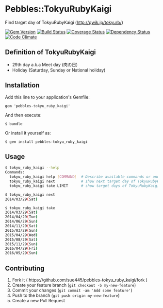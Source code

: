 # Pebbles::TokyuRubyKaigi

Find target day of TokyuRubyKaigi (http://qwik.jp/tokyurb/)

[![Gem Version](https://badge.fury.io/rb/pebbles-tokyu_ruby_kaigi.png)](http://badge.fury.io/rb/pebbles-tokyu_ruby_kaigi)
[![Build Status](https://travis-ci.org/sue445/pebbles-tokyu_ruby_kaigi.png)](https://travis-ci.org/sue445/pebbles-tokyu_ruby_kaigi)
[![Coverage Status](https://coveralls.io/repos/sue445/pebbles-tokyu_ruby_kaigi/badge.png)](https://coveralls.io/r/sue445/pebbles-tokyu_ruby_kaigi)
[![Dependency Status](https://gemnasium.com/sue445/pebbles-tokyu_ruby_kaigi.png)](https://gemnasium.com/sue445/pebbles-tokyu_ruby_kaigi)
[![Code Climate](https://codeclimate.com/github/sue445/pebbles-tokyu_ruby_kaigi.png)](https://codeclimate.com/github/sue445/pebbles-tokyu_ruby_kaigi)

## Definition of TokyuRubyKaigi

* 29th day a.k.a Meet day (肉の日)
* Holiday (Saturday, Sunday or National holiday)

## Installation

Add this line to your application's Gemfile:

    gem 'pebbles-tokyu_ruby_kaigi'

And then execute:

    $ bundle

Or install it yourself as:

    $ gem install pebbles-tokyu_ruby_kaigi

## Usage

```sh
$ tokyu_ruby_kaigi --help
Commands:
  tokyu_ruby_kaigi help [COMMAND]  # Describe available commands or one specific command
  tokyu_ruby_kaigi next            # show next target day of TokyuRubyKaigi
  tokyu_ruby_kaigi take LIMIT      # show target days of TokyuRubyKaigi (default 10 days)

$ tokyu_ruby_kaigi next
2014/03/29(Sat)

$ tokyu_ruby_kaigi take
2014/03/29(Sat)
2014/04/29(Tue)
2014/06/29(Sun)
2014/11/29(Sat)
2015/03/29(Sun)
2015/04/29(Wed)
2015/08/29(Sat)
2015/11/29(Sun)
2016/04/29(Fri)
2016/05/29(Sun)
```

## Contributing

1. Fork it ( https://github.com/sue445/pebbles-tokyu_ruby_kaigi/fork )
2. Create your feature branch (`git checkout -b my-new-feature`)
3. Commit your changes (`git commit -am 'Add some feature'`)
4. Push to the branch (`git push origin my-new-feature`)
5. Create a new Pull Request
